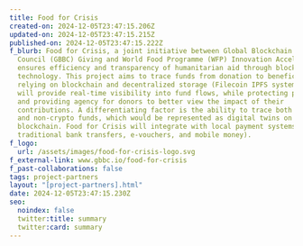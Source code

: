 ```yaml
---
title: Food for Crisis
created-on: 2024-12-05T23:47:15.206Z
updated-on: 2024-12-05T23:47:15.215Z
published-on: 2024-12-05T23:47:15.222Z
f_blurb: Food for Crisis, a joint initiative between Global Blockchain Business
  Council (GBBC) Giving and World Food Programme (WFP) Innovation Accelerator,
  ensures efficiency and transparency of humanitarian aid through blockchain
  technology. This project aims to trace funds from donation to beneficiary,
  relying on blockchain and decentralized storage (Filecoin IPFS system). This
  will provide real-time visibility into fund flows, while protecting privacy,
  and providing agency for donors to better view the impact of their
  contributions. A differentiating factor is the ability to trace both crypto
  and non-crypto funds, which would be represented as digital twins on a
  blockchain. Food for Crisis will integrate with local payment systems (e.g.,
  traditional bank transfers, e-vouchers, and mobile money).
f_logo:
  url: /assets/images/food-for-crisis-logo.svg
f_external-link: www.gbbc.io/food-for-crisis
f_past-collaborations: false
tags: project-partners
layout: "[project-partners].html"
date: 2024-12-05T23:47:15.230Z
seo:
  noindex: false
  twitter:title: summary
  twitter:card: summary
---
```


